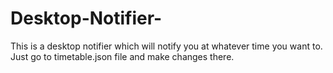 # Desktop-Notifier- 
This is a desktop notifier which will notify you at whatever time you want to. Just go to timetable.json file and make changes there. 
